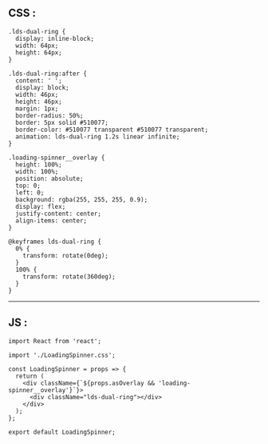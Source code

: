 ## CSS : 
```
.lds-dual-ring {
  display: inline-block;
  width: 64px;
  height: 64px;
}

.lds-dual-ring:after {
  content: ' ';
  display: block;
  width: 46px;
  height: 46px;
  margin: 1px;
  border-radius: 50%;
  border: 5px solid #510077;
  border-color: #510077 transparent #510077 transparent;
  animation: lds-dual-ring 1.2s linear infinite;
}

.loading-spinner__overlay {
  height: 100%;
  width: 100%;
  position: absolute;
  top: 0;
  left: 0;
  background: rgba(255, 255, 255, 0.9);
  display: flex;
  justify-content: center;
  align-items: center;
}

@keyframes lds-dual-ring {
  0% {
    transform: rotate(0deg);
  }
  100% {
    transform: rotate(360deg);
  }
}

```
******************************************************************************************************************************************************

## JS : 
```
import React from 'react';

import './LoadingSpinner.css';

const LoadingSpinner = props => {
  return (
    <div className={`${props.asOverlay && 'loading-spinner__overlay'}`}>
      <div className="lds-dual-ring"></div>
    </div>
  );
};

export default LoadingSpinner;
```
